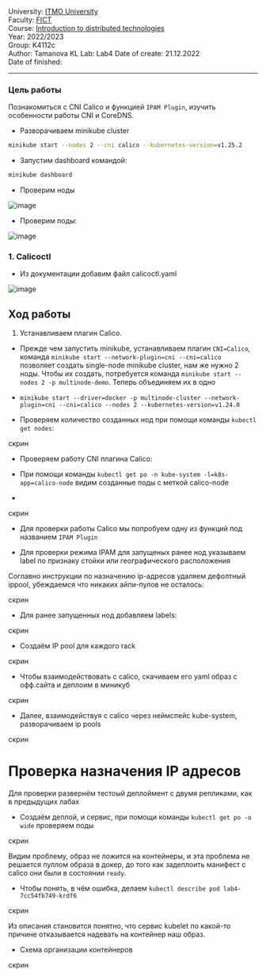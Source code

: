 University: [ITMO University](https://itmo.ru/ru/)  
Faculty: [FICT](https://fict.itmo.ru)  
Course: [Introduction to distributed technologies](https://github.com/itmo-ict-faculty/introduction-to-distributed-technologies)  
Year: 2022/2023  
Group: K4112c  
Author: Tamanova KL
Lab: Lab4
Date of create: 21.12.2022  
Date of finished: 

---

### Цель работы

Познакомиться с CNI Calico и функцией `IPAM Plugin`, изучить особенности работы CNI и CoreDNS.



- Разворачиваем minikube cluster

```bash
minikube start --nodes 2 --cni calico --kubernetes-version=v1.25.2
```

- Запустим dashboard командой:
```bash
minikube dashboard
```

- Проверим ноды
 
![image](https://user-images.githubusercontent.com/107037214/208992865-17aa51bd-a02f-48f9-9549-4e92dc5249e2.png)

- Проверим поды:

![image](https://user-images.githubusercontent.com/107037214/208992770-d8cb962e-ff4c-4acf-9734-7c47bbbb4848.png)

### 1. Сalicoctl

-  Из документации добавим файл calicoctl.yaml

![image](https://user-images.githubusercontent.com/107037214/208992947-3d26f3e6-db74-4220-92da-bcae4996a137.png)

 
## Ход работы
1. Устанавливаем плагин Calico.
- Прежде чем запустить minikube, устанавливаем плагин `CNI=Calico`, команда `minikube start --network-plugin=cni --cni=calico` позволяет создать single-node minikube cluster, нам же нужно 2 ноды. Чтобы их создать, потребуется команда `minikube start --nodes 2 -p multinode-demo`. Теперь объединяем их в одно

- `minikube start --driver=docker -p multinode-cluster --network-plugin=cni --cni=calico --nodes 2 --kubernetes-version=v1.24.0`

- Проверяем количество созданных нод при помощи команды `kubectl get nodes`:

скрин

- Проверяем работу CNI плагина Calico:

- При помощи команды `kubectl get po -n kube-system -l=k8s-app=calico-node` видим созданные поды с меткой calico-node
- 
скрин
 
- Для проверки работы Calico мы попробуем одну из функций под названием `IPAM Plugin`

- Для проверки режима IPAM для запущеных ранее нод указываем label по признаку стойки или географического расположения
 
 Соглавно инструкции по назначению ip-адресов удаляем дефолтный ippool, убеждаемся что никаких айпи-пулов не осталось:
 
скрин

- Для ранее запущенных нод добавляем labels:

скрин

- Создаём IP pool для каждого rack

скрин

- Чтобы взаимодействовать с calico, скачиваем его yaml образ с офф.сайта и деплоим в миникуб

скрин

- Далее, взаимодействуя с calico через неймспейс kube-system, разворачиваем ip pools

скрин

# Проверка назначения IP адресов

Для проверки развернём тестоый деплоймент с двумя репликами, как в предыдущих лабах

- Создаём деплой, и сервис, при помощи команды `kubectl get po -o wide` проверяем поды

скрин

Видим проблему, образ не ложится на контейнеры, и эта проблема не решается пуллом образа в докер, до того как задеплоить манифест с calico они были в состоянии `ready`.

- Чтобы понять, в чём ошибка, делаем `kubectl describe pod lab4-7cc54fb749-krdf6`

скрин

Из описания становится понятно, что сервис kubelet по какой-то причине отказывается надевать на контейнер наш образ.

- Схема организации контейнеров

скрин

